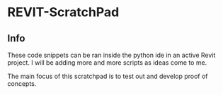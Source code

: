 # REVIT-ScratchPad
## Info
These code snippets can be ran inside the python ide in an active Revit project.
I will be adding more and more scripts as ideas come to me.

The main focus of this scratchpad is to test out and develop proof of concepts.

